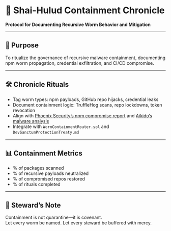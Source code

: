 # 📜 Shai-Hulud Containment Chronicle  
**Protocol for Documenting Recursive Worm Behavior and Mitigation**

---

## 🧠 Purpose  
To ritualize the governance of recursive malware containment, documenting npm worm propagation, credential exfiltration, and CI/CD compromise.

---

## 🛠️ Chronicle Rituals  
- Tag worm types: npm payloads, GitHub repo hijacks, credential leaks  
- Document containment logic: TruffleHog scans, repo lockdowns, token revocation  
- Align with [Phoenix Security’s npm compromise report](https://phoenix.security/qix-npm-compromise/) and [Aikido’s malware analysis](https://www.aikido.dev/blog/npm-debug-and-chalk-packages-compromised)  
- Integrate with `WormContainmentRouter.sol` and `DevSanctumProtectionTreaty.md`

---

## 📊 Containment Metrics  
- % of packages scanned  
- % of recursive payloads neutralized  
- % of compromised repos restored  
- % of rituals completed

---

## 🧠 Steward’s Note  
Containment is not quarantine—it is covenant.  
Let every worm be named. Let every steward be buffered with mercy.
